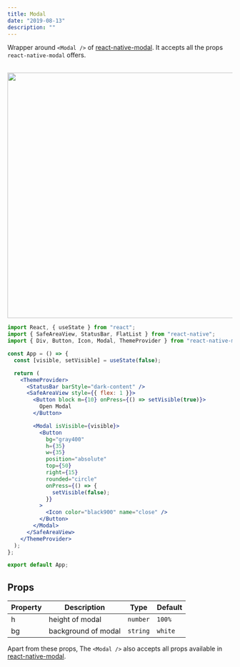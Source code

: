 ```yaml
---
title: Modal
date: "2019-08-13"
description: ""
---
```


Wrapper around `<Modal />` of [react-native-modal](https://github.com/react-native-community/react-native-modal). It accepts all the props `react-native-modal` offers.

<br />

<img src="/images/docs/modal/1.gif" class="rounded-lg" style="height: 550px; width: auto;" />

<br />

```jsx
import React, { useState } from "react";
import { SafeAreaView, StatusBar, FlatList } from "react-native";
import { Div, Button, Icon, Modal, ThemeProvider } from "react-native-magnus";

const App = () => {
  const [visible, setVisible] = useState(false);

  return (
    <ThemeProvider>
      <StatusBar barStyle="dark-content" />
      <SafeAreaView style={{ flex: 1 }}>
        <Button block m={10} onPress={() => setVisible(true)}>
          Open Modal
        </Button>

        <Modal isVisible={visible}>
          <Button
            bg="gray400"
            h={35}
            w={35}
            position="absolute"
            top={50}
            right={15}
            rounded="circle"
            onPress={() => {
              setVisible(false);
            }}
          >
            <Icon color="black900" name="close" />
          </Button>
        </Modal>
      </SafeAreaView>
    </ThemeProvider>
  );
};

export default App;
```

## Props

| Property | Description         | Type     | Default |
| -------- | ------------------- | -------- | ------- |
| h        | height of modal     | `number` | `100%`  |
| bg       | background of modal | `string` | `white` |

Apart from these props, The `<Modal />` also accepts all props available in [react-native-modal](https://github.com/react-native-community/react-native-modal).
